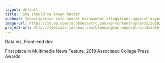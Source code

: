 ```yaml
---
layout: default
title:  She should've known better 
subhead: Investigation into sexual harassment allegations against mayoral candidate
image-url: https://i0.wp.com/jacobdecastro.com/wp-content/uploads/2020/11/barge.png?w=500&ssl=1
project-url: http://specials.idsnews.com/bloomington-mayoral-candidate-amanda-barge-accused-of-sexual-harassment/index.html
---
```


<i class="bi bi-tags-fill"></i> Data viz, Front-end dev

<i class="bi bi-award-fill"></i> First place in Multimedia News Feature, 2019 Associated College Press Awards